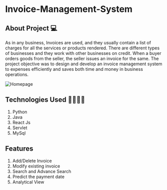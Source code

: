 # Invoice-Management-System

## About Project 💻 ##
As in any business, Invoices are used, and they usually contain a list of charges for all the services or products rendered. There are different types of businesses and they work with other businesses on credit. When a buyer orders goods from the seller, the seller issues an invoice for the same. The project objective was to design and develop an invoice management system to expenses efficiently and saves both time and money in business operations.

![Homepage](https://user-images.githubusercontent.com/87977583/169684395-5679d4c1-4d49-41ca-947e-43d47ff54f98.png)

## Technologies Used 👩‍💻👩‍💻 ##
  1. Python 
  2. Java
  3. React Js
  4. Servlet
  5. MySql


## Features ##
  1. Add/Delete Invoice
  2. Modify existing invoice
  3. Search and Advance Search
  4. Predict the payment date
  5. Analytical View


